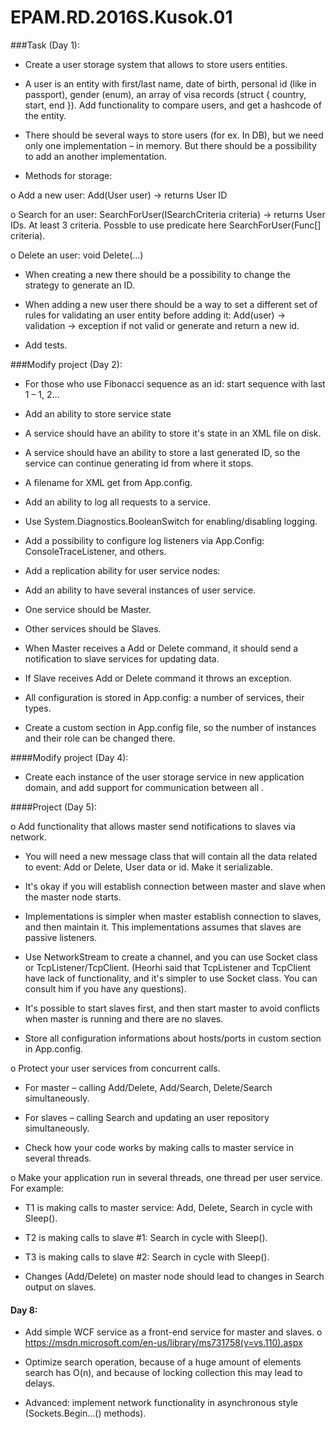 # EPAM.RD.2016S.Kusok.01

###Task (Day 1): 

* Create a user storage system that allows to store users entities.

* A user is an entity with first/last name, date of birth, personal id (like in passport), gender (enum), an array of visa records (struct { country, start, end }). Add functionality to compare users, and get a hashcode of the entity.

* There should be several ways to store users (for ex. In DB), but we need only one implementation – in memory. But there should be a possibility to add an another implementation.

* Methods for storage:

o Add a new user: Add(User user) -> returns User ID

o Search for an user: SearchForUser(ISearchCriteria criteria) -> returns User IDs. At least 3 criteria. Possble to use predicate here SearchForUser(Func<T>[] criteria).

o Delete an user: void Delete(...)

* When creating a new there should be a possibility to change the strategy to generate an ID.

* When adding a new user there should be a way to set a different set of rules for validating an user entity before adding it: Add(user) -> validation -> exception if not valid or generate and return a new id.

* Add tests. 


###Modify project (Day 2):

* For those who use Fibonacci sequence as an id: start sequence with last 1 – 1, 2...

* Add an ability to store service state

* A service should have an ability to store it's state in an XML file on disk.

* A service should have an ability to store a last generated ID, so the service can continue generating id from where it stops.

* A filename for XML get from App.config.

* Add an ability to log all requests to a service.

* Use System.Diagnostics.BooleanSwitch for enabling/disabling logging.

* Add a possibility to configure log listeners via App.Config: ConsoleTraceListener, and others.

* Add a replication ability for user service nodes:

* Add an ability to have several instances of user service.

* One service should be Master.

* Other services should be Slaves.

* When Master receives a Add or Delete command, it should send a notification to slave services for updating data.

* If Slave receives Add or Delete command it throws an exception.

* All configuration is stored in App.config: a number of services, their types.

* Create a custom section in App.config file, so the number of instances and their role can be changed there. 

####Modify project (Day 4):
* Create each instance of the user storage service in new application domain, and add support for communication between all .

####Project (Day 5):

o Add functionality that allows master send notifications to slaves via network.

* You will need a new message class that will contain all the data related to event: Add or Delete, User data or id. Make it serializable.

* It's okay if you will establish connection between master and slave when the master node starts.

* Implementations is simpler when master establish connection to slaves, and then maintain it. This implementations assumes that slaves are passive listeners.

* Use NetworkStream to create a channel, and you can use Socket class or TcpListener/TcpClient. (Heorhi said that TcpListener and TcpClient have lack of functionality, and it's simpler to use Socket class. You can consult him if you have any questions).

* It's possible to start slaves first, and then start master to avoid conflicts when master is running and there are no slaves.

* Store all configuration informations about hosts/ports in custom section in App.config.

o Protect your user services from concurrent calls.

* For master – calling Add/Delete, Add/Search, Delete/Search simultaneously.

* For slaves – calling Search and updating an user repository simultaneously.

* Check how your code works by making calls to master service in several threads.

o Make your application run in several threads, one thread per user service. For example:

* T1 is making calls to master service: Add, Delete, Search in cycle with Sleep().

* T2 is making calls to slave #1: Search in cycle with Sleep().

* T3 is making calls to slave #2: Search in cycle with Sleep().

* Changes (Add/Delete) on master node should lead to changes in Search output on slaves. 

#### Day 8:

* Add simple WCF service as a front-end service for master and slaves. o https://msdn.microsoft.com/en-us/library/ms731758(v=vs.110).aspx

* Optimize search operation, because of a huge amount of elements search has O(n), and because of locking collection this may lead to delays.

* Advanced: implement network functionality in asynchronous style (Sockets.Begin...() methods).

